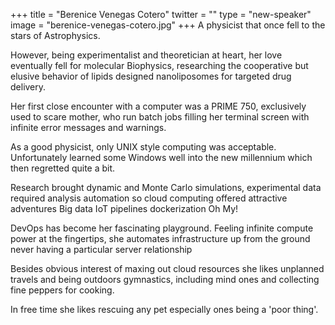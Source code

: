 +++
title = "Berenice Venegas Cotero"
twitter = ""
type = "new-speaker"
image = "berenice-venegas-cotero.jpg"
+++
A physicist that once fell to the stars of Astrophysics.

However, being experimentalist and theoretician at heart, her love eventually fell for molecular Biophysics,
researching the cooperative but elusive behavior of lipids
designed nanoliposomes for targeted drug delivery.

Her first close encounter with a computer
was a PRIME 750, exclusively used
to scare mother, who run batch jobs
filling her terminal screen with infinite error messages and warnings.

As a good physicist,
only UNIX style computing was acceptable.
Unfortunately learned some Windows
well into the new millennium
which then regretted quite a bit.


Research brought dynamic and Monte Carlo simulations,
experimental data required analysis automation
so cloud computing offered attractive adventures
Big data IoT pipelines dockerization Oh My!

DevOps has become her fascinating playground.
Feeling infinite compute power at the fingertips,
she automates infrastructure up from the ground
never having a particular server relationship

Besides obvious interest of maxing out cloud resources
she likes unplanned travels and being outdoors
gymnastics, including mind ones
and collecting fine peppers for cooking.

In free time she likes rescuing any pet
especially ones being a 'poor thing'.